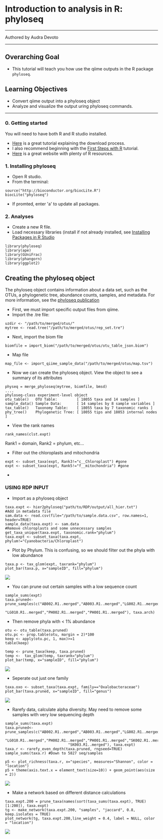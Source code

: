 # Introduction to analysis in R: phyloseq
***
Authored by Audra Devoto

***

## Overarching Goal  
* This tutorial will teach you how use the qiime outputs in the R package ```phyloseq```.

## Learning Objectives
*	Convert qiime output into a phyloseq object
* Analyze and visualize the output uring phyloseq commands. 

***

### 0.  Getting started
You will need to have both R and R studio installed. 

* [Here](http://shapbio.me/courses/biolB215f15/install_orient.html) is a great tutorial explaining the download process.
* I also recommend beginning with the [First Steps with R](http://shapbio.me/courses/biolB215f15/first_steps.html) tutorial.
* [Here](http://www.statmethods.net/) is a great website with plenty of R resources. 

### 1. Installing phyloseq

* Open R studio. 
* From the terminal:
```
source("http://bioconductor.org/biocLite.R")
biocLite("phyloseq")
```
* If promted, enter 'a' to update all packages. 

### 2. Analyses

* Create a new R file.
* Load necessary libraries (install if not already installed, see [Installing Packages in R Studio](https://www.youtube.com/watch?v=u1r5XTqrCTQ)
```
library(phyloseq)
library(ape)
library(GUniFrac)
library(phangorn)
library(ggplot2)
```

## Creating the phyloseq object
The phyloseq object contains information about a data set, such as the OTUs, a phylogenetic tree, abundance counts, samples, and metadata.
For more information, see the [phyloseq publication](http://journals.plos.org/plosone/article?id=10.1371/journal.pone.0061217)

* First, we must import specific output files from qiime. 
* Import the .tre file:
```
uzdir <- "/path/to/merged/otus/"
mytree <- read.tree("/path/to/merged/otus/rep_set.tre")
```
* Next, import the biom file
```
biomfile = import_biom("/path/to/merged/otus/otu_table_json.biom")
```
* Map file
```
map_file <- import_qiime_sample_data("/path/to/merged/otus/map.tsv")
```
* Now we can create the phyloseq object. View the object to see a summary of its attributes
```
physeq = merge_phyloseq(mytree, biomfile, bmsd)
....
phyloseq-class experiment-level object
otu_table()   OTU Table:         [ 18055 taxa and 14 samples ]
sample_data() Sample Data:       [ 14 samples by 8 sample variables ]
tax_table()   Taxonomy Table:    [ 18055 taxa by 7 taxonomic ranks ]
phy_tree()    Phylogenetic Tree: [ 18055 tips and 18053 internal nodes ]
```
* View the rank names
```
rank_names(clst.expt)
```
Rank1 = domain, Rank2 = phylum, etc...

* Filter out the chloroplasts and mitochondria

```
expt <- subset_taxa(expt, Rank3!="c__Chloroplast") #gone
expt <- subset_taxa(expt, Rank5!="f__mitochondria") #gone
```
 * 
 ### USING RDP INPUT ###
* Import as a phyloseq object
```
taxa.expt <- hier2phyloseq("path/to/RDP/output/all_hier.txt")
#Add in metadata file
sam.data <- read.csv(file="/path/to/sample.data.csv", row.names=1, header=TRUE)
sample_data(taxa.expt) <- sam.data
#Remove chloroplasts and some unnecessary samples
get_taxa_unique(taxa.expt, taxonomic.rank="phylum")
taxa.expt <- subset_taxa(taxa.expt, phylum!="Cyanobacteria/Chloroplast")
 ```
 * Plot by Phylum. This is confusing, so we should filter out the phyla with low abundance
 ```
 taxa.p <- tax_glom(expt, taxrank="phylum")
 plot_bar(taxa.p, x="sampleID", fill="phylum")
```
![](pics/fig1.jpeg)
* You can prune out certain samples with a low sequence count
```
sample_sums(expt)
taxa.pruned<- prune_samples(c("AB002.R1..merged","AB003.R1..merged","LG002.R1..merged","LG004.R1..merged",
                              "LG010.R1..merged","PH002.R1..merged","PH001.R1..merged"), taxa.arch)
```
* Then remove phyla with < 1% abundance
```
otu <- otu_table(taxa.pruned)
otu.pc <- prop.table(otu, margin = 2)*100
keep <- apply(otu.pc, 1, max)>=1
table(keep)

temp <- prune_taxa(keep, taxa.pruned)
temp <-  tax_glom(temp, taxrank="phylum")
plot_bar(temp, x="sampleID", fill="phylum")
```
![](pics/fig2.jpeg)
 * Seperate out just one family
 ```
taxa.oxo <- subset_taxa(taxa.expt, family=="Oxalobacteraceae")
plot_bar(taxa.pruned, x="sampleID", fill="genus")
 ```
![](pics/fig3.jpeg)
 * Rarefy data, calculate alpha diversity. May need to remove some samples with very low sequencing depth
 ```
sample_sums(taxa.expt)
taxa.pruned<- prune_samples(c("AB002.R1..merged","AB003.R1..merged","LG002.R1..merged","LG004.R1..merged",
                              "LG010.R1..merged","PH002.R1..merged","PH001.R1..merged","SK002.R1..merged",
                              "SK003.R1..merged"), taxa.expt)
taxa.r <- rarefy_even_depth(taxa.pruned, rngseed=TRUE)
sample_sums(taxa.r) #Down to 5827 seq/samples

p5 <- plot_richness(taxa.r, x="species", measures="Shannon", color = "location")
p5 + theme(axis.text.x = element_text(size=10)) + geom_point(aes(size = 2))
```
![](pics/fig4.jpeg)

* Make a network based on different distance calculations
```
taxa.expt.200 = prune_taxa(names(sort(taxa_sums(taxa.expt), TRUE)[1:200]), taxa.expt)
tg <- make_network(taxa.expt.200, "samples", "jaccard", 0.8, keep.isolates = TRUE)
plot_network(tg, taxa.expt.200,line_weight = 0.4, label = NULL, color = "location")
```
![](pics/fig5.jpeg)
